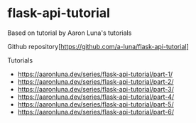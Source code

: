 # flask-api-tutorial

Based on tutorial by Aaron Luna's tutorials

Github repository[https://github.com/a-luna/flask-api-tutorial]

Tutorials
+ https://aaronluna.dev/series/flask-api-tutorial/part-1/
+ https://aaronluna.dev/series/flask-api-tutorial/part-2/
+ https://aaronluna.dev/series/flask-api-tutorial/part-3/
+ https://aaronluna.dev/series/flask-api-tutorial/part-4/
+ https://aaronluna.dev/series/flask-api-tutorial/part-5/
+ https://aaronluna.dev/series/flask-api-tutorial/part-6/

